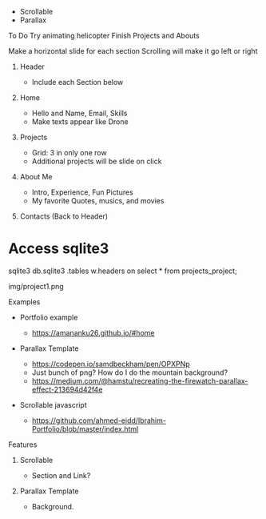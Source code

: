 * Scrollable
* Parallax

To Do
Try animating helicopter
Finish Projects and Abouts

Make a horizontal slide for each section
Scrolling will make it go left or right

1. Header
    - Include each Section below
    
2. Home
    - Hello and Name, Email, Skills
    - Make texts appear like Drone 

3. Projects
    - Grid: 3 in only one row 
    - Additional projects will be slide on click

4. About Me
    - Intro, Experience, Fun Pictures
    - My favorite Quotes, musics, and movies 

5. Contacts (Back to Header) 



# Access sqlite3 
sqlite3  db.sqlite3
.tables
w.headers on
select * from projects_project;

img/project1.png


Examples 
- Portfolio example
    - https://amananku26.github.io/#home
- Parallax Template
    - https://codepen.io/samdbeckham/pen/OPXPNp
    - Just bunch of png? How do I do the mountain background? 
    - https://medium.com/@hamstu/recreating-the-firewatch-parallax-effect-213694d42f4e

- Scrollable javascript 
    - https://github.com/ahmed-eidd/Ibrahim-Portfolio/blob/master/index.html


Features
1. Scrollable 
    - Section and Link?
    
2. Parallax Template
    - Background. 
